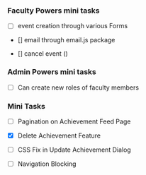 ### Faculty Powers mini tasks

-   [ ] event creation through various Forms

-   [] email through email.js package

-   [] cancel event ()

### Admin Powers mini tasks

-   [ ] Can create new roles of faculty members

### Mini Tasks

-   [ ] Pagination on Achievement Feed Page

-   [x] Delete Achievement Feature

-   [ ] CSS Fix in Update Achievement Dialog

-   [ ] Navigation Blocking
